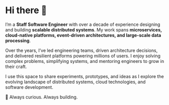 # Hi there 👋

I’m a **Staff Software Engineer** with over a decade of experience designing and building **scalable distributed systems**. My work spans **microservices, cloud-native platforms, event-driven architectures, and large-scale data processing**.  

Over the years, I’ve led engineering teams, driven architecture decisions, and delivered resilient platforms powering millions of users. I enjoy solving complex problems, simplifying systems, and mentoring engineers to grow in their craft.  

I use this space to share experiments, prototypes, and ideas as I explore the evolving landscape of distributed systems, cloud technologies, and software development.

🚀 Always curious. Always building.  


<!--
**tumulr/tumulr** is a ✨ _special_ ✨ repository because its `README.md` (this file) appears on your GitHub profile.

Here are some ideas to get you started:

- 🔭 I’m currently working on ...
- 🌱 I’m currently learning ...
- 👯 I’m looking to collaborate on ...
- 🤔 I’m looking for help with ...
- 💬 Ask me about ...
- 📫 How to reach me: ...
- 😄 Pronouns: ...
- ⚡ Fun fact: ...
-->
